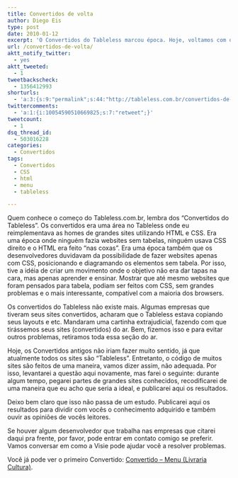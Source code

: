 ```yaml
---
title: Convertidos de volta
author: Diego Eis
type: post
date: 2010-01-12
excerpt: 'O Convertidos do Tableless marcou época. Hoje, voltamos com o convertidos novamente, mas agora de uma maneira diferente. Mais didática. '
url: /convertidos-de-volta/
aktt_notify_twitter:
  - yes
aktt_tweeted:
  - 1
tweetbackscheck:
  - 1356412993
shorturls:
  - 'a:3:{s:9:"permalink";s:44:"http://tableless.com.br/convertidos-de-volta";s:7:"tinyurl";s:26:"http://tinyurl.com/3tu8eru";s:4:"isgd";s:19:"http://is.gd/sY0nSg";}'
twittercomments:
  - 'a:1:{i:10054590510669825;s:7:"retweet";}'
tweetcount:
  - 1
dsq_thread_id:
  - 503016228
categories:
  - Convertidos
tags:
  - Convertidos
  - CSS
  - html
  - menu
  - tableless

---
```

Quem conhece o começo do Tableless.com.br, lembra dos &#8220;Convertidos do Tableless&#8221;. Os convertidos era uma área no Tableless onde eu reimplementava as homes de grandes sites utilizando HTML e CSS. Era uma época onde ninguém fazia websites sem tabelas, ninguém usava CSS direito e o HTML era feito &#8220;nas coxas&#8221;. Era uma época também que os desenvolvedores duvidavam da possibilidade de fazer websites apenas com CSS, posicionando e diagramando os elementos sem tabela. Por isso, tive a idéia de criar um movimento onde o objetivo não era dar tapas na cara, mas apenas aprender e ensinar. Mostrar que até mesmo websites que foram pensados para tabela, podiam ser feitos com CSS, sem grandes problemas e o mais interessante, compatível com a maioria dos browsers.

Os convertidos do Tableless não existe mais. Algumas empresas que tiveram seus sites convertidos, acharam que o Tableless estava copiando seus layouts e etc. Mandaram uma cartinha extrajudicial, fazendo com que tirássemos seus sites (convertidos) do ar. Bem, fizemos isso e para evitar outros problemas, retiramos toda essa seção do ar.

Hoje, os Convertidos antigos não iriam fazer muito sentido, já que atualmente todos os sites são &#8220;Tableless&#8221;. Entretanto, o código de muitos sites são feitos de uma maneira, vamos dizer assim, não adequada. Por isso, levantarei a questão aqui novamente, mas farei o seguinte: durante algum tempo, pegarei partes de grandes sites conhecidos, recodificarei de uma maneira que eu acho que seria a ideal, e publicarei aqui os resultados.

Deixo bem claro que isso não passa de um estudo. Publicarei aqui os resultados para dividir com vocês o conhecimento adquirido e também ouvir as opiniões de vocês leitores.
  
Se houver algum desenvolvedor que trabalha nas empresas que citarei daqui pra frente, por favor, pode entrar em contato comigo se preferir. Vamos conversar em como a Visie pode ajudar você a resolver problemas.

Você já pode ver o primeiro Convertido: [Convertido &#8211; Menu (Livraria Cultura)][1].

 [1]: http://tableless.com.br/convertido-menu-livraria-cultura